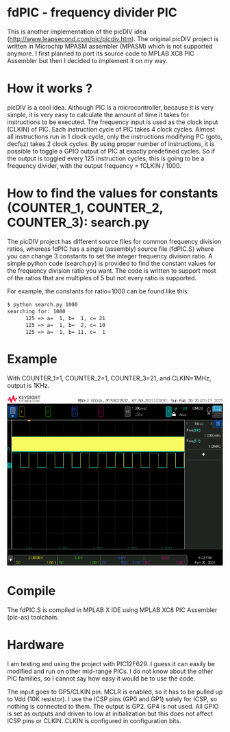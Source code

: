 
# fdPIC - frequency divider PIC

This is another implementation of the picDIV idea (http://www.leapsecond.com/pic/picdiv.htm). The original picDIV project is written in Microchip MPASM assembler (MPASM) which is not supported anymore. I first planned to port its source code to MPLAB XC8 PIC Assembler but then I decided to implement it on my way. 

# How it works ?

picDIV is a cool idea. Although PIC is a microcontroller, because it is very simple, it is very easy to calculate the amount of time it takes for instructions to be executed. The frequency input is used as the clock input (CLKIN) of PIC. Each instruction cycle of PIC takes 4 clock cycles. Almost all instructions run in 1 clock cycle, only the instructions modifying PC (goto, decfsz) takes 2 clock cycles. By using proper number of instructions, it is possible to toggle a GPIO output of PIC at exactly predefined cycles. So if the output is toggled every 125 instruction cycles, this is going to be a frequency divider, with the output frequency = fCLKIN / 1000.

# How to find the values for constants (COUNTER_1, COUNTER_2, COUNTER_3): search.py

The picDIV project has different source files for common frequency division ratios, whereas fdPIC has a single (assembly) source file (fdPIC.S) where you can change 3 constants to set the integer frequency division ratio. A simple python code (search.py) is provided to find the constant values for the frequency division ratio you want. The code is written to support most of the ratios that are multiples of 5 but not every ratio is supported.

For example, the constants for ratio=1000 can be found like this:

```
$ python search.py 1000
searching for: 1000
      125 => a=  1, b=  1, c= 21
      125 => a=  1, b=  2, c= 10
      125 => a=  1, b= 11, c=  1
```

# Example

With COUNTER_1=1, COUNTER_2=1, COUNTER_3=21, and CLKIN=1MHz, output is 1KHz.

![scope.png](scope.png)

# Compile

The fdPIC.S is compiled in MPLAB X IDE using MPLAB XC8 PIC Assembler (pic-as) toolchain.

# Hardware

I am testing and using the project with PIC12F629. I guess it can easily be modified and run on other mid-range PICs. I do not know about the other PIC families, so I cannot say how easy it would be to use the code.

The input goes to GP5/CLKIN pin. MCLR is enabled, so it has to be pulled up to Vdd (10K resistor). I use the ICSP pins (GP0 and GP1) solely for ICSP, so nothing is connected to them. The output is GP2. GP4 is not used. All GPIO is set as outputs and driven to low at initialization but this does not affect ICSP pins or CLKIN. CLKIN is configured in configuration bits.
